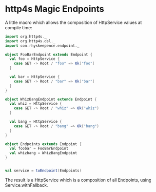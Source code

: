 # http4s Magic Endpoints

A little macro which allows the composition of HttpService values at compile time:

```scala
import org.http4s._
import org.http4s.dsl._
import com.rhyskeepence.endpoint._

object FooBarEndpoint extends Endpoint {
  val foo = HttpService {
    case GET -> Root / "foo" => Ok("foo")
  }

  val bar = HttpService {
    case GET -> Root / "bar" => Ok("bar")
  }
}

object WhizBangEndpoint extends Endpoint {
  val whiz = HttpService {
    case GET -> Root / "whiz" => Ok("whiz")
  }

  val bang = HttpService {
    case GET -> Root / "bang" => Ok("bang")
  }
}

object Endpoints extends Endpoint {
  val foobar = FooBarEndpoint
  val whizbang = WhizBangEndpoint
}


val service = toEndpoint(Endpoints)
```

The result is a HttpService which is a composition of all Endpoints, using Service.withFallback.
